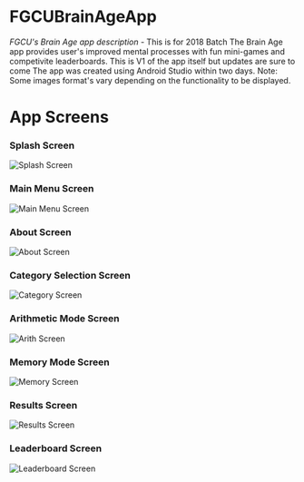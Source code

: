 # FGCUBrainAgeApp

*FGCU's Brain Age app description -* 
This is for 2018 Batch
The Brain Age app provides user's improved mental processes with fun mini-games and competivite leaderboards. This is V1 of the app itself but updates are sure to come
The app was created using Android Studio within two days. Note: Some images format's vary depending on the functionality to be displayed.

# App Screens

### Splash Screen

![Splash Screen](Pictures/SplashPage.png)

### Main Menu Screen

![Main Menu Screen](Pictures/MainMenu.png)

### About Screen

![About Screen](Pictures/AboutPage.png)

### Category Selection Screen

![Category Screen](Pictures/CategorySelect.png)

### Arithmetic Mode Screen

![Arith Screen](Pictures/ArithMode.png)

### Memory Mode Screen

![Memory Screen](Pictures/MemMode.png)

### Results Screen

![Results Screen](Pictures/Results.png)

### Leaderboard Screen

![Leaderboard Screen](Pictures/Leaderboard.png)
